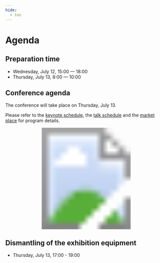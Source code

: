 ```yaml
---
hide:
  - toc
---
```


# Agenda

## Preparation time

- Wednesday, July 12, 15:00  — 18:00
- Thursday, July 13, 8:00 — 10:00

## Conference agenda

The conference will take place on Thursday, July 13.

Please refer to the [keynote schedule](/summit-2024/keynotes), the [talk
schedule](/summit-2024/talks) and the [market
place](/summit-2024/market_place) for program details.

<svg version="1.1" xmlns="http://www.w3.org/2000/svg" xmlns:xlink="http://www.w3.org/1999/xlink" width="700px" viewBox="0 0 1613 1014">
  <image width="1613" height="1014" xlink:href="/summit-2024/images/program_image.svg"></image>
  <a xlink:href="/summit-2024/keynotes/">
    <rect x="177" y="202" fill="#fff" opacity="0" width="369" height="103"></rect>
  </a><a xlink:href="/summit-2024/market_place/">
    <rect x="177" y="316" fill="#fff" opacity="0" width="368" height="549"></rect>
  </a><a xlink:href="/summit-2024/keynotes/bosch/">
    <rect x="177" y="874" fill="#fff" opacity="0" width="368" height="121"></rect>
  </a><a xlink:href="/summit-2024/talks/">
    <rect x="554" y="317" fill="#fff" opacity="0" width="1051" height="563"></rect>
  </a>
</svg>

## Dismantling of the exhibition equipment

- Thursday, July 13, 17:00 - 19:00
